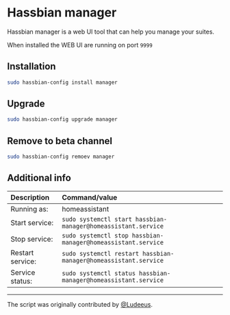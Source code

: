 # Hassbian manager

Hassbian manager is a web UI tool that can help you manage your suites.

When installed the WEB UI are running on port `9999`

## Installation

```bash
sudo hassbian-config install manager
```

## Upgrade

```bash
sudo hassbian-config upgrade manager
```

## Remove to beta channel

```bash
sudo hassbian-config remoev manager
```

## Additional info

Description | Command/value
:--- | :---
Running as: | homeassistant
Start service: | `sudo systemctl start hassbian-manager@homeassistant.service`
Stop service: | `sudo systemctl stop hassbian-manager@homeassistant.service`
Restart service: | `sudo systemctl restart hassbian-manager@homeassistant.service`
Service status: | `sudo systemctl status hassbian-manager@homeassistant.service`

***

The script was originally contributed by [@Ludeeus][ludeeus].

<!--- Links --->
[ludeeus]: https://github.com/ludeeus
